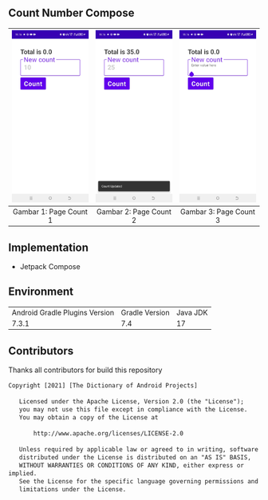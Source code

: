 ## Count Number Compose

| ![Gambar 1](./documentation/SS_CountNumberCompose_01.jpg) | ![Gambar 2](./documentation/SS_CountNumberCompose_02.jpg) | ![Gambar 3](./documentation/SS_CountNumberCompose_03.jpg) |
|:---------------------------------------------------------:|:---------------------------------------------------------:|:---------------------------------------------------------:|
|                  Gambar 1: Page Count 1                   |                  Gambar 2: Page Count 2                   |                  Gambar 3: Page Count 3                   |

## Implementation
- Jetpack Compose

## Environment
<table>
    <tr>
        <td>Android Gradle Plugins Version</td>
        <td>Gradle Version</td>
        <td>Java JDK</td>
    </tr>
    <tr>
        <td>7.3.1</td>
        <td>7.4</td>
        <td>17</td>
    </tr>
</table>

## Contributors
Thanks all contributors for build this repository

```
Copyright [2021] [The Dictionary of Android Projects]

   Licensed under the Apache License, Version 2.0 (the "License");
   you may not use this file except in compliance with the License.
   You may obtain a copy of the License at

       http://www.apache.org/licenses/LICENSE-2.0

   Unless required by applicable law or agreed to in writing, software
   distributed under the License is distributed on an "AS IS" BASIS,
   WITHOUT WARRANTIES OR CONDITIONS OF ANY KIND, either express or implied.
   See the License for the specific language governing permissions and
   limitations under the License.
   
```   
